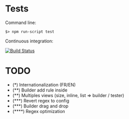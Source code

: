 Tests
========

Command line:

```
$> npm run-script test 
```

Continuous integration:

[![Build Status](https://travis-ci.org/ronfroy/regex-ui.svg?branch=master)](https://travis-ci.org/ronfroy/regex-ui)

TODO
========
- (*) Internationalization (FR/EN)
- (**) Builder add rule inside
- (**) Multiples views (size, inline, list => builder / tester)
- (***) Revert regex to config
- (***) Builder drag and drop
- (****) Regex optimization